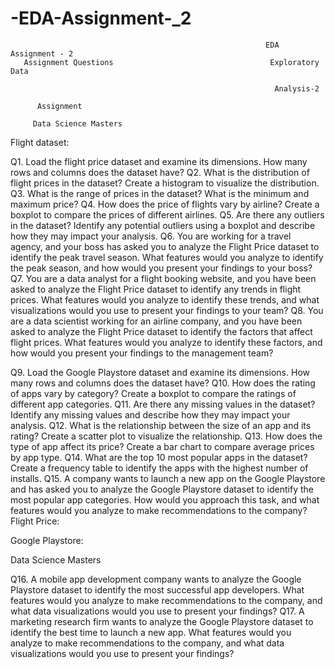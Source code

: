 # -EDA-Assignment-_2
                                                             EDA Assignment - 2
       Assignment Questions                                   Exploratory Data

                                                               Analysis-2

          Assignment

         Data Science Masters
 Flight dataset:

Q1. Load the flight price dataset and examine its dimensions. How many rows and columns does the
dataset have?
Q2. What is the distribution of flight prices in the dataset? Create a histogram to visualize the
distribution.
Q3. What is the range of prices in the dataset? What is the minimum and maximum price?
Q4. How does the price of flights vary by airline? Create a boxplot to compare the prices of different
airlines.
Q5. Are there any outliers in the dataset? Identify any potential outliers using a boxplot and describe how
they may impact your analysis.
Q6. You are working for a travel agency, and your boss has asked you to analyze the Flight Price dataset
to identify the peak travel season. What features would you analyze to identify the peak season, and how
would you present your findings to your boss?
Q7. You are a data analyst for a flight booking website, and you have been asked to analyze the Flight
Price dataset to identify any trends in flight prices. What features would you analyze to identify these
trends, and what visualizations would you use to present your findings to your team?
Q8. You are a data scientist working for an airline company, and you have been asked to analyze the
Flight Price dataset to identify the factors that affect flight prices. What features would you analyze to
identify these factors, and how would you present your findings to the management team?

Q9. Load the Google Playstore dataset and examine its dimensions. How many rows and columns does
the dataset have?
Q10. How does the rating of apps vary by category? Create a boxplot to compare the ratings of different
app categories.
Q11. Are there any missing values in the dataset? Identify any missing values and describe how they may
impact your analysis.
Q12. What is the relationship between the size of an app and its rating? Create a scatter plot to visualize
the relationship.
Q13. How does the type of app affect its price? Create a bar chart to compare average prices by app type.
Q14. What are the top 10 most popular apps in the dataset? Create a frequency table to identify the apps
with the highest number of installs.
Q15. A company wants to launch a new app on the Google Playstore and has asked you to analyze the
Google Playstore dataset to identify the most popular app categories. How would you approach this
task, and what features would you analyze to make recommendations to the company?
Flight Price:

Google Playstore:

Data Science Masters

Q16. A mobile app development company wants to analyze the Google Playstore dataset to identify the
most successful app developers. What features would you analyze to make recommendations to the
company, and what data visualizations would you use to present your findings?
Q17. A marketing research firm wants to analyze the Google Playstore dataset to identify the best time to
launch a new app. What features would you analyze to make recommendations to the company, and
what data visualizations would you use to present your findings?
